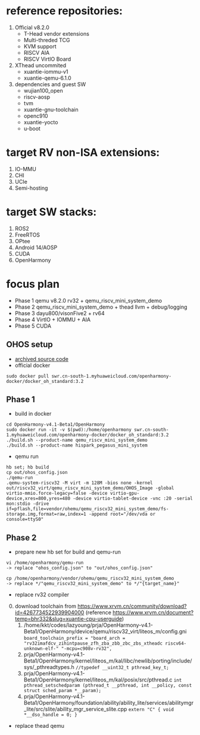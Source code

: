 # reference repositories:
1. Official v8.2.0
    - T-Head vendor extensions
    - Multi-threded TCG
    - KVM support
    - RISCV AIA
    - RISCV VirtIO Board
2. XThead uncommited
    - xuantie-iommu-v1
    - xuantie-qemu-6.1.0
3. dependencies and guest SW
    - wujian100_open
    - riscv-aosp
    - tvm
    - xuantie-gnu-toolchain
    - openc910
    - xuantie-yocto
    - u-boot

# target RV non-ISA extensions:
1. IO-MMU
2. CHI
3. UCIe
4. Semi-hosting

# target SW stacks:
1. ROS2
2. FreeRTOS
3. OPtee
4. Android 14/AOSP
5. CUDA
6. OpenHarmony

# focus plan
- Phase 1 qemu v8.2.0 rv32 + qemu_riscv_mini_system_demo
- Phase 2 qemu_riscv_mini_system_demo + thead llvm + debug/logging
- Phase 3 dayu800/visonFive2 + rv64
- Phase 4 VirtIO + IOMMU + AIA
- Phase 5 CUDA

## OHOS setup
- [archived source code](https://gitee.com/link?target=https%3A%2F%2Frepo.huaweicloud.com%2Fopenharmony%2Fos%2F4.1-Beta1%2Fcode-v4.1-Beta1.tar.gz)
- official docker
```
sudo docker pull swr.cn-south-1.myhuaweicloud.com/openharmony-docker/docker_oh_standard:3.2
```
## Phase 1
- build in docker
```
cd OpenHarmony-v4.1-Beta1/OpenHarmony
sudo docker run -it -v $(pwd):/home/openharmony swr.cn-south-1.myhuaweicloud.com/openharmony-docker/docker_oh_standard:3.2
./build.sh --product-name qemu_riscv_mini_system_demo
./build.sh --product-name hispark_pegasus_mini_system
```
- qemu run
```
hb set; hb build
cp out/ohos_config.json
./qemu-run
.qemu-system-riscv32 -M virt -m 128M -bios none -kernel out/riscv32_virt/qemu_riscv_mini_system_demo/OHOS_Image -global virtio-mmio.force-legacy=false -device virtio-gpu-device,xres=800,yres=480 -device virtio-tablet-device -vnc :20 -serial mon:stdio -drive if=pflash,file=vendor/ohemu/qemu_riscv32_mini_system_demo/fs-storage.img,format=raw,index=1 -append root="/dev/vda or console=ttyS0"
```
## Phase 2
- prepare new hb set for build and qemu-run
```
vi /home/openharmony/qemu-run
-> replace "ohos_config.json" to "out/ohos_config.json"

cp /home/openharmony/vendor/ohemu/qemu_riscv32_mini_system_demo
-> replace */"qemu_riscv32_mini_system_demo" to */"{target_name}"
```
- replace rv32 compiler
0. download toolchain from https://www.xrvm.cn/community/download?id=4267734522939904000 (reference https://www.xrvm.cn/document?temp=bhr332&slug=xuantie-cpu-userguide)
    1. /home/kkt/codes/lazyoung/prja/OpenHarmony-v4.1-Beta1/OpenHarmony/device/qemu/riscv32_virt/liteos_m/config.gni `board_toolchain_prefix = "board_arch = "rv32imafdcv_zihintpause_zfh_zba_zbb_zbc_zbs_xtheadc riscv64-unknown-elf-" "-mcpu=c908v-rv32",`
    2. prja/OpenHarmony-v4.1-Beta1/OpenHarmony/kernel/liteos_m/kal/libc/newlib/porting/include/sys/_pthreadtypes.h `//typedef __uint32_t pthread_key_t;`
    3. prja/OpenHarmony-v4.1-Beta1/OpenHarmony/kernel/liteos_m/kal/posix/src/pthread.c `int     pthread_setschedparam (pthread_t __pthread, int __policy,
                               const struct sched_param *__param);`
    4. prja/OpenHarmony-v4.1-Beta1/OpenHarmony/foundation/ability/ability_lite/services/abilitymgr_lite/src/slite/ability_mgr_service_slite.cpp
    `extern "C" { void *__dso_handle = 0; }`
- replace thead qemu
